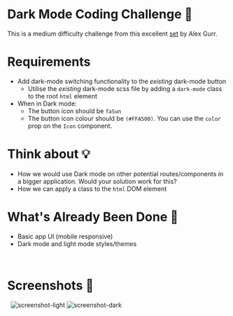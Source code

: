 # Dark Mode Coding Challenge 🌙

This is a medium difficulty challenge from this excellent [set](https://github.com/alexgurr/react-coding-challenges) by Alex Gurr.

# Requirements
- Add dark-mode switching functionality to the *existing* dark-mode button
  - Utilise the *existing* dark-mode scss file by adding a `dark-mode` class to the root `html` element
- When in Dark mode:
  - The button icon should be `faSun`
  - The button icon colour should be `(#FFA500)`. You can use the `color` prop on the `Icon` component.

# Think about 💡
- How we would use Dark mode on other potential routes/components in a bigger application. Would your solution work for this?
- How we can apply a class to the `html` DOM element

# What's Already Been Done 🏁
- Basic app UI (mobile responsive)
- Dark mode and light mode styles/themes

&nbsp;
# Screenshots 🌄
&nbsp;
![screenshot-light](https://puu.sh/Fq13d/04a9e5ad48.png)
![screenshot-dark](https://puu.sh/Ilwao/795ef304a2.png)

